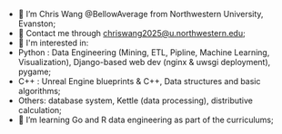 - 👋 I’m Chris Wang @BellowAverage from Northwestern University, Evanston;
- 📧 Contact me through chriswang2025@u.northwestern.edu;
- 👀 I'm interested in:
-   Python : Data Engineering (Mining, ETL, Pipline, Machine Learning, Visualization), Django-based web dev (nginx & uwsgi deployment), pygame;
-   C++ : Unreal Engine blueprints & C++, Data structures and basic algorithms;
-   Others: database system, Kettle (data processing), distributive calculation;
- 🌱 I’m learning Go and R data engineering as part of the curriculums;
